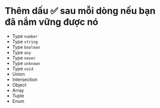 # Thêm dấu ✅ sau mỗi dòng nếu bạn đã nắm vững được nó

- Type `number`
- Type `string`
- Type `boolean`
- Type `any`
- Type `never`
- Type `unknown`
- Type `void`
- Union
- Intersection
- Object
- Array
- Tuple
- Enum
